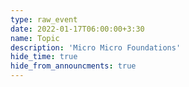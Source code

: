 ```yaml
---
type: raw_event
date: 2022-01-17T06:00:00+3:30
name: Topic
description: 'Micro Micro Foundations'
hide_time: true
hide_from_announcments: true
---
```

